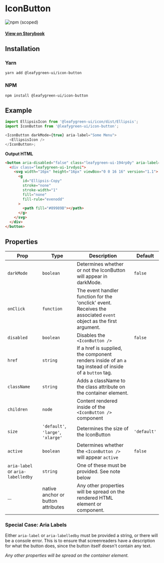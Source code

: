 # IconButton

![npm (scoped)](https://img.shields.io/npm/v/@leafygreen-ui/icon-button.svg)

#### [View on Storybook](https://mongodb.github.io/leafygreen-ui/?path=/story/iconbutton--default)

## Installation

### Yarn

```shell
yarn add @leafygreen-ui/icon-button
```

### NPM

```shell
npm install @leafygreen-ui/icon-button
```

## Example

```js
import EllipsisIcon from '@leafygreen-ui/icon/dist/Ellipsis';
import IconButton from '@leafygreen-ui/icon-button';

<IconButton darkMode={true} aria-label="Some Menu">
  <EllipsisIcon />
</IconButton>;
```

**Output HTML**

```html
<button aria-disabled="false" class="leafygreen-ui-194rp0y" aria-label="Some Menu>
  <div class="leafygreen-ui-1rvdyoi">
    <svg width="16px" height="16px" viewBox="0 0 16 16" version="1.1">
      <g
        id="Ellipsis-Copy"
        stroke="none"
        stroke-width="1"
        fill="none"
        fill-rule="evenodd"
      >
        <path fill="#89989B"></path>
      </g>
    </svg>
  </div>
</button>
```

## Properties

| Prop                              | Type                               | Description                                                                                                       | Default     |
| --------------------------------- | ---------------------------------- | ----------------------------------------------------------------------------------------------------------------- | ----------- |
| `darkMode`                        | `boolean`                          | Determines whether or not the IconButton will appear in darkMode.                                                 | `false`     |
| `onClick`                         | `function`                         | The event handler function for the 'onclick' event. Receives the associated `event` object as the first argument. |             |
| `disabled`                        | `boolean`                          | Disables the `<IconButton />`                                                                                     | `false`     |
| `href`                            | `string`                           | If a href is supplied, the component renders inside of an `a` tag instead of inside of a `button` tag.            |             |
| `className`                       | `string`                           | Adds a className to the class attribute on the container element.                                                 |             |
| `children`                        | `node`                             | Content rendered inside of the `<IconButton />` component                                                         |             |
| `size`                            | `'default'`, `'large'`, `'xlarge'` | Determines the size of the IconButton                                                                             | `'default'` |
| `active`                          | `boolean`                          | Determines whether the `<IconButton />` will appear `active`                                                      | `false`     |
| `aria-label` or `aria-labelledby` | `string`                           | One of these must be provided. See note below                                                                     |             |
| ...                               | native anchor or button attributes | Any other properties will be spread on the rendered HTML element or component.                                    |             |

### Special Case: Aria Labels

Either `aria-label` or `aria-labelledby` must be provided a string, or there will be a console error. This is to ensure that screenreaders have a description for what the button does, since the button itself doesn't contain any text.

_Any other properties will be spread on the container element._
